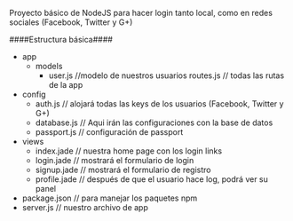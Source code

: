 Proyecto básico de NodeJS para hacer login tanto local, como en redes sociales (Facebook, Twitter y G+)

####Estructura básica####

- app
	- models
		- user.js //modelo de nuestros usuarios
	routes.js // todas las rutas de la app
- config
	- auth.js // alojará todas las keys de los usuarios (Facebook, Twitter y G+)
	- database.js // Aqui irán las configuraciones con la base de datos
	- passport.js // configuración de passport
- views
	- index.jade // nuestra home page con los login links
	- login.jade // mostrará el formulario de login
	- signup.jade // mostrará el formulario de registro
	- profile.jade // después de que el usuario hace log, podrá ver su panel
- package.json // para manejar los paquetes npm
- server.js // nuestro archivo de app
